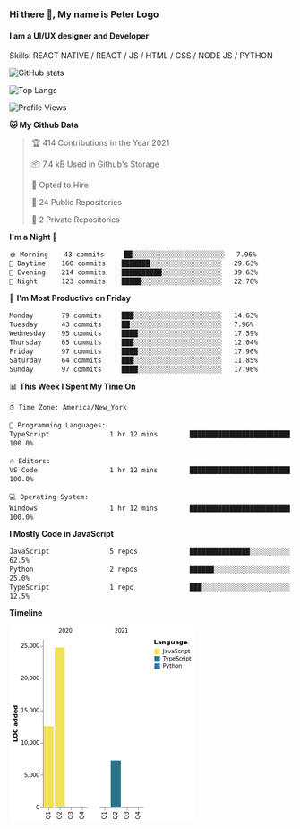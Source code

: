 ### Hi there 👋, My name is Peter Logo
#### I am a UI/UX designer and Developer
Skills: REACT NATIVE / REACT / JS / HTML / CSS / NODE JS / PYTHON

![GitHub stats](https://github-readme-stats.vercel.app/api?username=peterlogo&show_icons=true&count_private=true&theme=dark)

![Top Langs](https://github-readme-stats.vercel.app/api/top-langs/?username=peterlogo&theme=dark&layout=compact&langs_count=8)

<!--START_SECTION:waka-->
![Profile Views](http://img.shields.io/badge/Profile%20Views-0-blue)

**🐱 My Github Data** 

> 🏆 414 Contributions in the Year 2021
 > 
> 📦 7.4 kB Used in Github's Storage 
 > 
> 💼 Opted to Hire
 > 
> 📜 24 Public Repositories 
 > 
> 🔑 2 Private Repositories  
 > 
**I'm a Night 🦉** 

```text
🌞 Morning    43 commits     ██░░░░░░░░░░░░░░░░░░░░░░░   7.96% 
🌆 Daytime    160 commits    ███████░░░░░░░░░░░░░░░░░░   29.63% 
🌃 Evening    214 commits    ██████████░░░░░░░░░░░░░░░   39.63% 
🌙 Night      123 commits    █████░░░░░░░░░░░░░░░░░░░░   22.78%

```
📅 **I'm Most Productive on Friday** 

```text
Monday       79 commits     ███░░░░░░░░░░░░░░░░░░░░░░   14.63% 
Tuesday      43 commits     ██░░░░░░░░░░░░░░░░░░░░░░░   7.96% 
Wednesday    95 commits     ████░░░░░░░░░░░░░░░░░░░░░   17.59% 
Thursday     65 commits     ███░░░░░░░░░░░░░░░░░░░░░░   12.04% 
Friday       97 commits     ████░░░░░░░░░░░░░░░░░░░░░   17.96% 
Saturday     64 commits     ███░░░░░░░░░░░░░░░░░░░░░░   11.85% 
Sunday       97 commits     ████░░░░░░░░░░░░░░░░░░░░░   17.96%

```


📊 **This Week I Spent My Time On** 

```text
⌚︎ Time Zone: America/New_York

💬 Programming Languages: 
TypeScript               1 hr 12 mins        █████████████████████████   100.0%

🔥 Editors: 
VS Code                  1 hr 12 mins        █████████████████████████   100.0%

💻 Operating System: 
Windows                  1 hr 12 mins        █████████████████████████   100.0%

```

**I Mostly Code in JavaScript** 

```text
JavaScript               5 repos             ███████████████░░░░░░░░░░   62.5% 
Python                   2 repos             ██████░░░░░░░░░░░░░░░░░░░   25.0% 
TypeScript               1 repo              ███░░░░░░░░░░░░░░░░░░░░░░   12.5%

```


**Timeline**

![Chart not found](https://raw.githubusercontent.com/peterlogo/peterlogo/main/charts/bar_graph.png) 


<!--END_SECTION:waka-->


